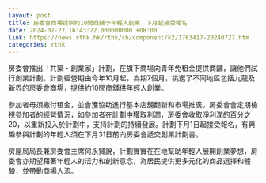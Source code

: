 ```yaml
---
layout: post
title: 房委會商場提供約10間商舖予年輕人創業　下月起接受報名
date: 2024-07-27 16:43:22.000000000 +08:00
link: https://news.rthk.hk/rthk/ch/component/k2/1763417-20240727.htm
categories: rthk
---
```


房委會推出「共築・創業家」計劃，在旗下商場向青年免租金提供商舖，讓他們試行創業計劃。計劃經營期由今年10月起，為期7個月，挑選了不同地區包括九龍及新界的房委會商場，提供約10間商舖供年輕人創業。

參加者毋須繳付租金，並會獲協助進行基本店舖翻新和市場推廣。房委會會定期檢視參加者的經營情況，如參加者在計劃中獲取利潤，房委會收取淨利潤的百分之20，以重新投入於計劃中，支持計劃的持續發展。計劃下月1日起接受報名，有興趣參與計劃的年輕人須在下月31日前向房委會遞交創業計劃書。

房屋局局長兼房委會主席何永賢說，計劃實實在在地幫助年輕人展開創業夢想，房委會亦期望藉著年輕人的活力和創新意念，為居民提供更多元化的商品選擇和體驗，並帶動商場人流。
